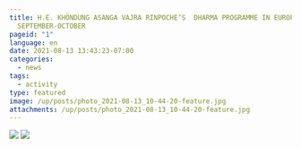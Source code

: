 ```yaml
---
title: H.E. KHÖNDUNG ASANGA VAJRA RINPOCHE’S  DHARMA PROGRAMME IN EUROPE
  SEPTEMBER-OCTOBER
pageid: "1"
language: en
date: 2021-08-13 13:43:23-07:00
categories:
  - news
tags:
  - activity
type: featured
image: /up/posts/photo_2021-08-13_10-44-20-feature.jpg
attachments: /up/posts/photo_2021-08-13_10-44-20-feature.jpg
---
```

![](/up/posts/photo_2021-08-13_10-44-20.jpg)
![](/up/posts/photo_2021-08-13_10-44-32.jpg)